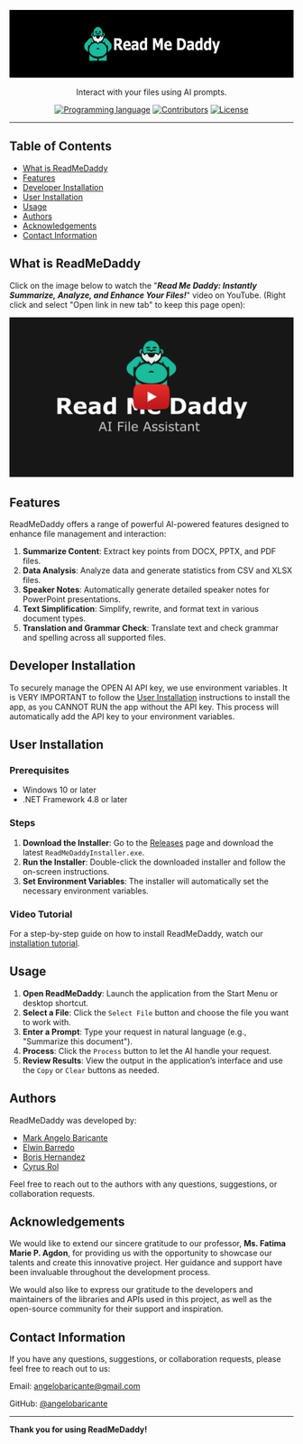 <p align="center">
  <a href="https://github.com/angelobaricante/ReadMeDaddy" target="_blank">
    <picture>
      <source media="(prefers-color-scheme: dark)" srcset="https://github.com/angelobaricante/ReadMeDaddy/blob/master/assets/read_me_daddy_readme_banner.png">
      <source media="(prefers-color-scheme: light)" srcset="https://github.com/angelobaricante/ReadMeDaddy/blob/master/assets/read_me_daddy_readme_banner.png">
      <img alt="ReadMeDaddy" src="https://github.com/angelobaricante/ReadMeDaddy/blob/master/assets/read_me_daddy_readme_banner.png" height="120" style="max-width: 100%;">
    </picture>
  </a>
</p>

<p align="center">
  Interact with your files using AI prompts.
</p>

<p align="center">
  <a href="https://github.com/angelobaricante/ReadMeDaddy"><img alt="Programming language" src="https://img.shields.io/badge/language-C%23-blue?logo=csharp&logoColor=blue"></a>
  <a href="https://github.com/angelobaricante/ReadMeDaddy"><img alt="Contributors" src="https://img.shields.io/badge/contributors-4-blue"></a>
  <a href="https://github.com/angelobaricante/ReadMeDaddy/blob/main/LICENSE"><img src="https://img.shields.io/badge/license-MIT-blue" alt="License"></a>
</p>

------

## Table of Contents
* [What is ReadMeDaddy](#what-is-readmedaddy)
* [Features](#features)
* [Developer Installation](#developer-installation)
* [User Installation](#user-installation)
* [Usage](#usage)
* [Authors](#authors)
* [Acknowledgements](#acknowledgements)
* [Contact Information](#contact-information)

## What is ReadMeDaddy
Click on the image below to watch the "**_Read Me Daddy: Instantly Summarize, Analyze, and Enhance Your Files!_**" video on YouTube. (Right click and select "Open link in new tab" to keep this page open):

[![Read Me Daddy: Instantly Summarize, Analyze, and Enhance Your Files!](https://github.com/angelobaricante/ReadMeDaddy/blob/master/assets/read_me_daddy_yt_banner.png)](https://youtu.be/3JI8U4Ck9Bg)

## Features
ReadMeDaddy offers a range of powerful AI-powered features designed to enhance file management and interaction:

1. **Summarize Content**: Extract key points from DOCX, PPTX, and PDF files.
2. **Data Analysis**: Analyze data and generate statistics from CSV and XLSX files.
3. **Speaker Notes**: Automatically generate detailed speaker notes for PowerPoint presentations.
4. **Text Simplification**: Simplify, rewrite, and format text in various document types.
5. **Translation and Grammar Check**: Translate text and check grammar and spelling across all supported files.

## Developer Installation
To securely manage the OPEN AI API key, we use environment variables. It is VERY IMPORTANT to follow the [User Installation](#user-installation) instructions to install the app, as you CANNOT RUN the app without the API key. This process will automatically add the API key to your environment variables.

## User Installation

### Prerequisites
- Windows 10 or later
- .NET Framework 4.8 or later

### Steps

1. **Download the Installer**: Go to the [Releases](https://github.com/angelobaricante/ReadMeDaddy/releases) page and download the latest `ReadMeDaddyInstaller.exe`.
2. **Run the Installer**: Double-click the downloaded installer and follow the on-screen instructions.
3. **Set Environment Variables**: The installer will automatically set the necessary environment variables.

### Video Tutorial

For a step-by-step guide on how to install ReadMeDaddy, watch our [installation tutorial](https://www.youtube.com/link-to-installation-tutorial).

## Usage

1. **Open ReadMeDaddy**: Launch the application from the Start Menu or desktop shortcut.
2. **Select a File**: Click the `Select File` button and choose the file you want to work with.
3. **Enter a Prompt**: Type your request in natural language (e.g., "Summarize this document").
4. **Process**: Click the `Process` button to let the AI handle your request.
5. **Review Results**: View the output in the application’s interface and use the `Copy` or `Clear` buttons as needed.

## Authors

ReadMeDaddy was developed by:

- [Mark Angelo Baricante](https://github.com/angelobaricante)
- [Elwin Barredo](https://github.com/elwinthedevisor)
- [Boris Hernandez](https://github.com/borisher)
- [Cyrus Rol](https://github.com/cykeeee)

Feel free to reach out to the authors with any questions, suggestions, or collaboration requests.

## Acknowledgements

We would like to extend our sincere gratitude to our professor, **Ms. Fatima Marie P. Agdon**, for providing us with the opportunity to showcase our talents and create this innovative project. Her guidance and support have been invaluable throughout the development process.

We would also like to express our gratitude to the developers and maintainers of the libraries and APIs used in this project, as well as the open-source community for their support and inspiration.

## Contact Information
If you have any questions, suggestions, or collaboration requests, please feel free to reach out to us:

Email: angelobaricante@gmail.com

GitHub: [@angelobaricante](https://github.com/angelobaricante)

---

**Thank you for using ReadMeDaddy!**
